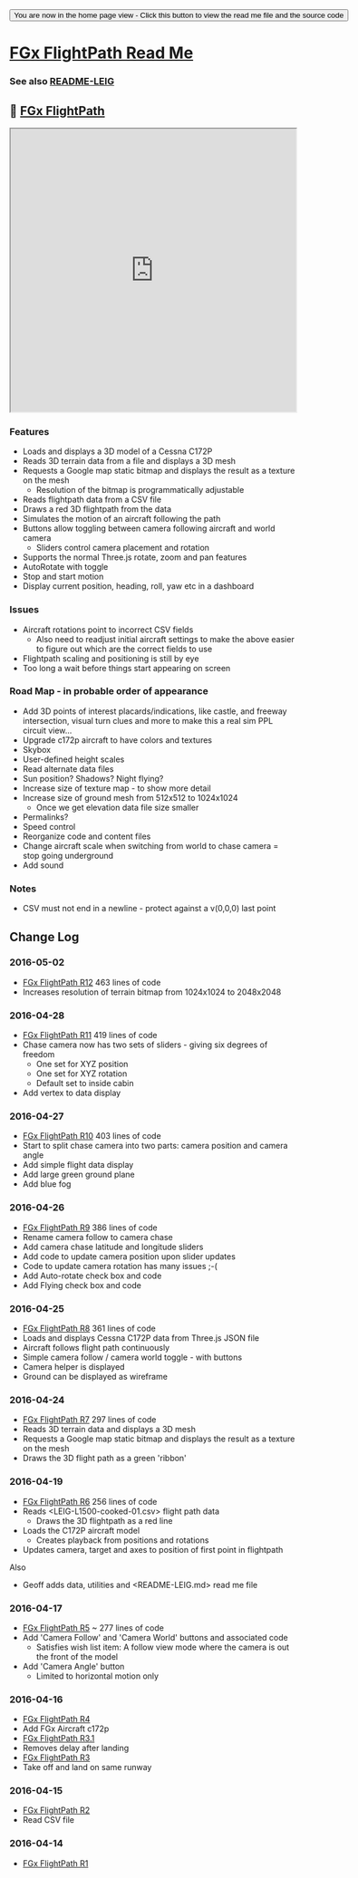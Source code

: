<span style=display:none; >
[You are now in a GitHub source code view - click this link to view the home page]( http://fgx.github.io/sandbox/flightpath#readme.md "View file as a web page." )
</span>
<input type=button onclick=window.location.href='https://github.com/fgx/fgx.github.io/tree/master/sandbox/flightpath/'; 
value='You are now in the home page view - Click this button to view the read me file and the source code' >

[FGx FlightPath Read Me]( http://fgx.github.io/sandbox/flightpath/index.html#readme.md )
===

### See also [README-LEIG]( http://fgx.github.io/sandbox/flightpath/index.html#README-LEIG.md )


## &#128279; [FGx FlightPath]( http://fgx.github.io/sandbox/flightpath/ )

<iframe src=http://fgx.github.io/sandbox/flightpath/index.html width=100% height=500px ></iframe>

### Features 

* Loads and displays a 3D model of a Cessna C172P
* Reads 3D terrain data from a file and displays a 3D mesh
* Requests a Google map static bitmap and displays the result as a texture on the mesh
	* Resolution of the bitmap is programmatically adjustable
* Reads flightpath data from a CSV file
* Draws a red 3D flightpath from the data
* Simulates the motion of an aircraft following the path
* Buttons allow toggling between camera following aircraft and world camera
	* Sliders control camera placement and rotation
* Supports the normal Three.js rotate, zoom and pan features
* AutoRotate with toggle
* Stop and start motion
* Display current position, heading, roll, yaw etc in a dashboard

### Issues 

* Aircraft rotations point to incorrect CSV fields 
	* Also need to readjust initial aircraft settings to make the above easier to figure out which are the correct fields to use
* Flightpath scaling and positioning is still by eye
* Too long a wait before things start appearing on screen


### Road Map - in probable order of appearance

* Add 3D points of interest placards/indications, like castle, and freeway intersection, visual turn clues and more to make this a real sim PPL circuit view...
* Upgrade c172p aircraft to have colors and textures
* Skybox
* User-defined height scales
* Read alternate data files
* Sun position? Shadows? Night flying?
* Increase size of texture map - to show more detail
* Increase size of ground mesh from 512x512 to 1024x1024
	* Once we get elevation data file size smaller
* Permalinks?
* Speed control
* Reorganize code and content files
* Change aircraft scale when switching from world to chase camera = stop going underground 
* Add sound

### Notes

* CSV must not end in a newline - protect against a v(0,0,0) last point


## Change Log

### 2016-05-02

* [FGx FlightPath R12]( fgx-flightpath-r12.html ) 463 lines of code
* Increases resolution of terrain bitmap from 1024x1024 to 2048x2048

### 2016-04-28

* [FGx FlightPath R11]( fgx-flightpath-r11.html ) 419 lines of code
* Chase camera now has two sets of sliders - giving six degrees of freedom
	* One set for XYZ position
	* One set for XYZ rotation
	* Default set to inside cabin
* Add vertex to data display


### 2016-04-27

* [FGx FlightPath R10]( fgx-flightpath-r10.html ) 403 lines of code
* Start to split chase camera into two parts: camera position and camera angle
* Add simple flight data display
* Add large green ground plane
* Add blue fog

### 2016-04-26

* [FGx FlightPath R9]( fgx-flightpath-r9.html ) 386 lines of code
* Rename camera follow to camera chase
* Add camera chase latitude and longitude sliders
* Add code to update camera position upon slider updates
* Code to update camera rotation has many issues ;-(
* Add Auto-rotate check box and code
* Add Flying check box and code

### 2016-04-25

* [FGx FlightPath R8]( fgx-flightpath-r8.html ) 361 lines of code
* Loads and displays Cessna C172P data from Three.js JSON file
* Aircraft follows flight path continuously
* Simple camera follow / camera world toggle - with buttons
* Camera helper is displayed
* Ground can be displayed as wireframe

### 2016-04-24

* [FGx FlightPath R7]( fgx-flightpath-r7.html ) 297 lines of code
* Reads 3D terrain data and displays a 3D mesh
* Requests a Google map static bitmap and displays the result as a texture on the mesh
* Draws the 3D flight path as a green 'ribbon'
 

### 2016-04-19

* [FGx FlightPath R6]( fgx-flightpath-r6.html ) 256 lines of code
* Reads <LEIG-L1500-cooked-01.csv> flight path data
	* Draws the 3D flightpath as a red line
* Loads the C172P aircraft model
	* Creates playback from positions and rotations
* Updates camera, target and axes to position of first point in flightpath

Also
* Geoff adds data, utilities and <README-LEIG.md> read me file


### 2016-04-17

* [FGx FlightPath R5]( fgx-flightpath-r5.html ) ~ 277 lines of code
* Add 'Camera Follow' and 'Camera World' buttons and associated code
	* Satisfies wish list item: A follow view mode where the camera is out the front of the model
* Add 'Camera Angle' button
	* Limited to horizontal motion only

### 2016-04-16

* [FGx FlightPath R4]( fgx-flightpath-r4.html )
* Add FGx Aircraft c172p
* [FGx FlightPath R3.1]( fgx-flightpath-r3.html )
* Removes delay after landing
* [FGx FlightPath R3]( fgx-flightpath-r3.html )
* Take off and land on same runway


### 2016-04-15

* [FGx FlightPath R2]( fgx-flightpath-r2.html )
* Read CSV file

### 2016-04-14

* [FGx FlightPath R1]( fgx-flightpath-r1.html )
